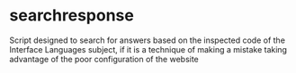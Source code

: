 # searchresponse
Script designed to search for answers based on the inspected code of the Interface Languages subject, if it is a technique of making a mistake taking advantage of the poor configuration of the website
